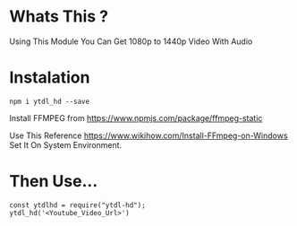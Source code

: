 # Whats This ?

Using This Module You Can Get 1080p to 1440p Video With Audio

# Instalation

`npm i ytdl_hd --save`

Install FFMPEG from https://www.npmjs.com/package/ffmpeg-static

Use This Reference https://www.wikihow.com/Install-FFmpeg-on-Windows
Set It On System Environment.

# Then Use...

```
const ytdlhd = require("ytdl-hd");
ytdl_hd('<Youtube_Video_Url>')
```
